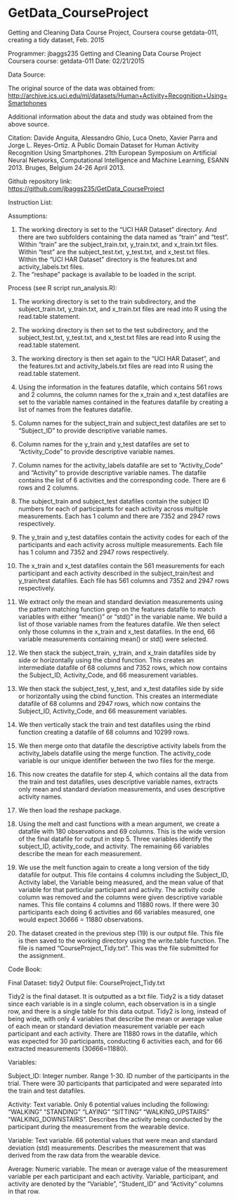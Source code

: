 # GetData_CourseProject
Getting and Cleaning Data Course Project, Coursera course getdata-011, creating a tidy dataset, Feb. 2015

Programmer: jbaggs235
Getting and Cleaning Data Course Project
Coursera course: getdata-011
Date: 02/21/2015

Data Source:

The original source of the data was obtained from:
http://archive.ics.uci.edu/ml/datasets/Human+Activity+Recognition+Using+Smartphones

Additional information about the data and study was obtained from the above source.

Citation:
Davide Anguita, Alessandro Ghio, Luca Oneto, Xavier Parra and Jorge L. Reyes-Ortiz. A Public Domain Dataset for Human Activity Recognition Using Smartphones. 21th European Symposium on Artificial Neural Networks, Computational Intelligence and Machine Learning, ESANN 2013. Bruges, Belgium 24-26 April 2013.


Github repository link:
https://github.com/jbaggs235/GetData_CourseProject

Instruction List:

Assumptions:
1.	The working directory is set to the “UCI HAR Dataset” directory. And there are two subfolders containing the data named as “train” and “test”. Within “train” are the subject_train.txt, y_train.txt, and x_train.txt files. Within “test” are the subject_test.txt, y_test.txt, and x_test.txt files. Within the “UCI HAR Dataset” directory is the features.txt and activity_labels.txt files.
2.	The “reshape” package is available to be loaded in the script.

Process (see R script run_analysis.R):
1. The working directory is set to the train subdirectory, and the subject_train.txt, y_train.txt, and x_train.txt files are read into R using the read.table statement.

2. The working directory is then set to the test subdirectory, and the subject_test.txt, y_test.txt, and x_test.txt files are read into R using the read.table statement.

3. The working directory is then set again to the “UCI HAR Dataset”, and the features.txt and activity_labels.txt files are read into R using the read.table statement.

4. Using the information in the features datafile, which contains 561 rows and 2 columns, the column names for the x_train and x_test datafiles are set to the variable names contained in the features datafile by creating a list of names from the features datafile.

5. Column names for the subject_train and subject_test datafiles are set to “Subject_ID” to provide descriptive variable names.

6. Column names for the y_train and y_test datafiles are set to “Activity_Code” to provide descriptive variable names.

7. Column names for the activity_labels datafile are set to “Activity_Code” and “Activity” to provide descriptive variable names. The datafile contains the list of 6 activities and the corresponding code. There are 6 rows and 2 columns.

8. The subject_train and subject_test datafiles contain the subject ID numbers for each of participants for each activity across multiple measurements. Each has 1 column and there are 7352 and 2947 rows respectively.

9. The y_train and y_test datafiles contain the activity codes for each of the participants and each activity across multiple measurements. Each file has 1 column and 7352 and 2947 rows respectively.

10. The x_train and x_test datafiles contain the 561 measurements for each participant and each activity described in the subject_train/test and y_train/test datafiles. Each file has 561 columns and 7352 and 2947 rows respectively.

11. We extract only the mean and standard deviation measurements using the pattern matching function grep on the features datafile to match variables with either “mean()” or “std()” in the variable name. We build a list of those variable names from the features datafile. We then select only those columns in the x_train and x_test datafiles. In the end, 66 variable measurements containing mean() or std() were selected.

12. We then stack the subject_train, y_train, and x_train datafiles side by side or horizontally using the cbind function. This creates an intermediate datafile of 68 columns and 7352 rows, which now contains the Subject_ID, Activity_Code, and 66 measurement variables.

13. We then stack the subject_test, y_test, and x_test datafiles side by side or horizontally using the cbind function. This creates an intermediate datafile of 68 columns and 2947 rows, which now contains the Subject_ID, Activity_Code, and 66 measurement variables.

14. We then vertically stack the train and test datafiles using the rbind function creating a datafile of 68 columns and 10299 rows.

15. We then merge onto that datafile the descriptive activity labels from the activity_labels datafile using the merge function. The activity_code variable is our unique identifier between the two files for the merge. 

16. This now creates the datafile for step 4, which contains all the data from the train and test datafiles, uses descriptive variable names, extracts only mean and standard deviation measurements, and uses descriptive activity names.

17. We then load the reshape package.

18. Using the melt and cast functions with a mean argument, we create a datafile with 180 observations and 69 columns. This is the wide version of the final datafile for output in step 5. Three variables identify the subject_ID, activity_code, and activity. The remaining 66 variables describe the mean for each measurement. 

19. We use the melt function again to create a long version of the tidy datafile for output. This file contains 4 columns including the Subject_ID, Activity label, the Variable being measured, and the mean value of that variable for that particular participant and activity. The activity code column was removed and the columns were given descriptive variable names. This file contains 4 columns and 11880 rows. If there were 30 participants each doing 6 activities and 66 variables measured, one would expect 30*6*66 = 11880 observations.

20. The dataset created in the previous step (19) is our output file. This file is then saved to the working directory using the write.table function. The file is named “CourseProject_Tidy.txt”. This was the file submitted for the assignment.


Code Book:

Final Dataset: tidy2
Output file: CourseProject_Tidy.txt

Tidy2 is the final dataset. It is outputted as a txt file. Tidy2 is a tidy dataset since each variable is in a single column, each observation is in a single row, and there is a single table for this data output. Tidy2 is long, instead of being wide, with only 4 variables that describe the mean or average value of each mean or standard deviation measurement variable per each participant and each activity. There are 11880 rows in the datafile, which was expected for 30 participants, conducting 6 activities each, and for 66 extracted measurements (30*6*66=11880).

Variables:

Subject_ID: 
Integer number. Range 1-30. 
ID number of the participants in the trial. There were 30 participants that participated and were separated into the train and test datafiles.

Activity:
Text variable. Only 6 potential values including the following: “WALKING” “STANDING” “LAYING” “SITTING” “WALKING_UPSTAIRS” “WALKING_DOWNSTAIRS”.
Describes the activity being conducted by the participant during the measurement from the wearable device.

Variable:
Text variable. 66 potential values that were mean and standard deviation (std) measurements.
Describes the measurement that was derived from the raw data from the wearable device.

Average:
Numeric variable.
The mean or average value of the measurement variable per each participant and each activity. Variable, participant, and activity are denoted by the “Variable”, “Student_ID” and “Activity” columns in that row.
